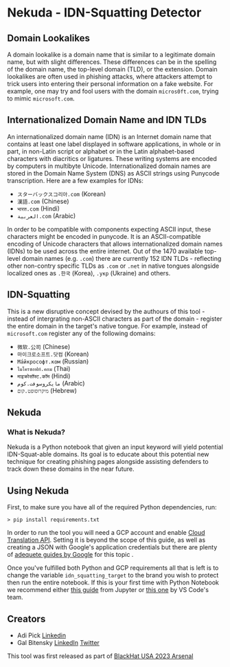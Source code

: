# Nekuda - IDN-Squatting Detector
## Domain Lookalikes
A domain lookalike is a domain name that is similar to a legitimate domain name, but with slight differences. These differences can be in the spelling of the domain name, the top-level domain (TLD), or the extension. Domain lookalikes are often used in phishing attacks, where attackers attempt to trick users into entering their personal information on a fake website.
For example, one may try and fool users with the domain `micros0ft.com`, trying to mimic `microsoft.com`.
## Internationalized Domain Name and IDN TLDs
An internationalized domain name (IDN) is an Internet domain name that contains at least one label displayed in software applications, in whole or in part, in non-Latin script or alphabet or in the Latin alphabet-based characters with diacritics or ligatures. These writing systems are encoded by computers in multibyte Unicode. Internationalized domain names are stored in the Domain Name System (DNS) as ASCII strings using Punycode transcription.
Here are a few examples for IDNs:
- `スターバックスコ리아.com` (Korean)
- `漢語.com` (Chinese)
- `भारत.com` (Hindi)
- `العربية.com` (Arabic)

In order to be compatible with components expecting ASCII input, these characters might be encoded in punycode. It is an ASCII-compatible encoding of Unicode characters that allows internationalized domain names (IDNs) to be used across the entire internet. 
Out of the 1470 available top-level domain names (e.g. `.com`) there are currently 152 IDN TLDs - reflecting other non-contry specific TLDs as `.com` or `.net` in native tongues alongside localized ones as `.한국` (Korea), `.укр` (Ukraine) and others.
## IDN-Squatting
This is a new disruptive concept devised by the authours of this tool - instead of intergrating non-ASCII characters as part of the domain - register the entire domain in the target's native tongue. For example, instead of `microsoft.com` register any of the following domains:
- `微软.公司` (Chinese)
- `마이크로소프트.닷컴` (Korean)
- `Ма́йкрософт.ком` (Russian)
- `ไมโครซอฟท์.คอม` (Thai)
- `माइक्रोसॉफ्ट.कॉम` (Hindi)
- `مايكروسوفت.كوم` (Arabic)
- `מיקרוסופט.קום` (Hebrew)

## Nekuda
### What is Nekuda?
Nekuda is a Python notebook that given an input keyword will yield potential IDN-Squat-able domains. Its goal is to educate about this potential new technique for creating phishing pages alongside assisting defenders to track down these domains in the near future.
## Using Nekuda
First, to make sure you have all of the required Python dependencies, run:
```
> pip install requirements.txt
```
In order to run the tool you will need a GCP account and enable [Cloud Translation API](https://cloud.google.com/translate/docs/reference/libraries/v2/python). Setting it is beyond the scope of this guide, as well as creating a JSON with Google's application credentials but there are plenty of [adequete guides by Google](https://cloud.google.com/docs/authentication/application-default-credentials#GAC) for this topic .

Once you've fulfilled both Python and GCP requirements all that is left is to change the variable `idn_squatting_target` to the brand you wish to protect then run the entire notebook. If this is your first time with Python Notebook we recommend either [this guide](https://jupyter-notebook-beginner-guide.readthedocs.io/en/latest/what_is_jupyter.html) from Jupyter or [this one](https://code.visualstudio.com/docs/datascience/jupyter-notebooks) by VS Code's team.

## Creators
- Adi Pick [Linkedin](https://www.linkedin.com/in/adi-pick-52b97916a/)
- Gal Bitensky [LinkedIn](https://www.linkedin.com/in/gal-bitensky/) [Twitter](https://twitter.com/gal_b1t)

This tool was first released as part of [BlackHat USA 2023 Arsenal](https://www.blackhat.com/us-23/arsenal/schedule/#nekuda-idn-squatting-detector-33540)
